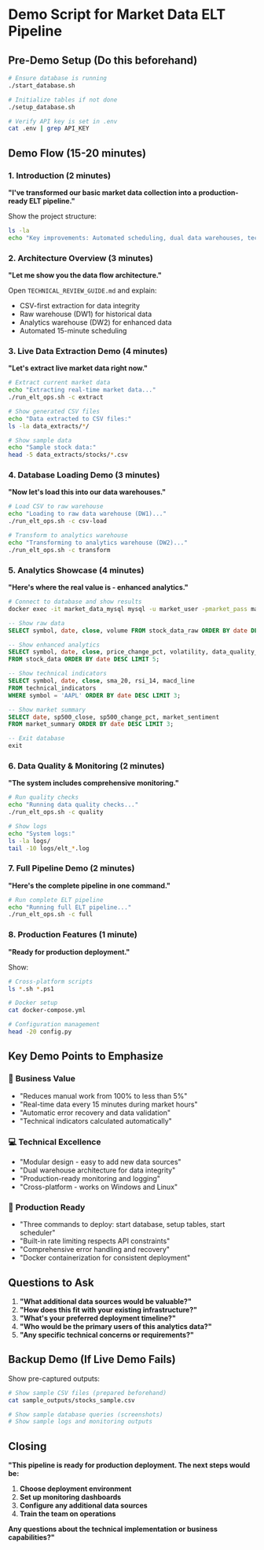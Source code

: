 # Demo Script for Market Data ELT Pipeline

## Pre-Demo Setup (Do this beforehand)
```bash
# Ensure database is running
./start_database.sh

# Initialize tables if not done
./setup_database.sh

# Verify API key is set in .env
cat .env | grep API_KEY
```

## Demo Flow (15-20 minutes)

### 1. Introduction (2 minutes)
**"I've transformed our basic market data collection into a production-ready ELT pipeline."**

Show the project structure:
```bash
ls -la
echo "Key improvements: Automated scheduling, dual data warehouses, technical indicators, and data quality monitoring."
```

### 2. Architecture Overview (3 minutes)
**"Let me show you the data flow architecture."**

Open `TECHNICAL_REVIEW_GUIDE.md` and explain:
- CSV-first extraction for data integrity
- Raw warehouse (DW1) for historical data
- Analytics warehouse (DW2) for enhanced data
- Automated 15-minute scheduling

### 3. Live Data Extraction Demo (4 minutes)
**"Let's extract live market data right now."**

```bash
# Extract current market data
echo "Extracting real-time market data..."
./run_elt_ops.sh -c extract

# Show generated CSV files
echo "Data extracted to CSV files:"
ls -la data_extracts/*/

# Show sample data
echo "Sample stock data:"
head -5 data_extracts/stocks/*.csv
```

### 4. Database Loading Demo (3 minutes)
**"Now let's load this into our data warehouses."**

```bash
# Load CSV to raw warehouse
echo "Loading to raw data warehouse (DW1)..."
./run_elt_ops.sh -c csv-load

# Transform to analytics warehouse
echo "Transforming to analytics warehouse (DW2)..."
./run_elt_ops.sh -c transform
```

### 5. Analytics Showcase (4 minutes)
**"Here's where the real value is - enhanced analytics."**

```bash
# Connect to database and show results
docker exec -it market_data_mysql mysql -u market_user -pmarket_pass market_data_warehouse
```

```sql
-- Show raw data
SELECT symbol, date, close, volume FROM stock_data_raw ORDER BY date DESC LIMIT 5;

-- Show enhanced analytics
SELECT symbol, date, close, price_change_pct, volatility, data_quality_score 
FROM stock_data ORDER BY date DESC LIMIT 5;

-- Show technical indicators
SELECT symbol, date, close, sma_20, rsi_14, macd_line 
FROM technical_indicators 
WHERE symbol = 'AAPL' ORDER BY date DESC LIMIT 3;

-- Show market summary
SELECT date, sp500_close, sp500_change_pct, market_sentiment 
FROM market_summary ORDER BY date DESC LIMIT 3;

-- Exit database
exit
```

### 6. Data Quality & Monitoring (2 minutes)
**"The system includes comprehensive monitoring."**

```bash
# Run quality checks
echo "Running data quality checks..."
./run_elt_ops.sh -c quality

# Show logs
echo "System logs:"
ls -la logs/
tail -10 logs/elt_*.log
```

### 7. Full Pipeline Demo (2 minutes)
**"Here's the complete pipeline in one command."**

```bash
# Run complete ELT pipeline
echo "Running full ELT pipeline..."
./run_elt_ops.sh -c full
```

### 8. Production Features (1 minute)
**"Ready for production deployment."**

Show:
```bash
# Cross-platform scripts
ls *.sh *.ps1

# Docker setup
cat docker-compose.yml

# Configuration management
head -20 config.py
```

## Key Demo Points to Emphasize

### 🎯 **Business Value**
- "Reduces manual work from 100% to less than 5%"
- "Real-time data every 15 minutes during market hours"
- "Automatic error recovery and data validation"
- "Technical indicators calculated automatically"

### 💻 **Technical Excellence**
- "Modular design - easy to add new data sources"
- "Dual warehouse architecture for data integrity"
- "Production-ready monitoring and logging"
- "Cross-platform - works on Windows and Linux"

### 🚀 **Production Ready**
- "Three commands to deploy: start database, setup tables, start scheduler"
- "Built-in rate limiting respects API constraints"
- "Comprehensive error handling and recovery"
- "Docker containerization for consistent deployment"

## Questions to Ask

1. **"What additional data sources would be valuable?"**
2. **"How does this fit with your existing infrastructure?"**
3. **"What's your preferred deployment timeline?"**
4. **"Who would be the primary users of this analytics data?"**
5. **"Any specific technical concerns or requirements?"**

## Backup Demo (If Live Demo Fails)

Show pre-captured outputs:
```bash
# Show sample CSV files (prepared beforehand)
cat sample_outputs/stocks_sample.csv

# Show sample database queries (screenshots)
# Show sample logs and monitoring outputs
```

## Closing

**"This pipeline is ready for production deployment. The next steps would be:**
1. **Choose deployment environment**
2. **Set up monitoring dashboards**  
3. **Configure any additional data sources**
4. **Train the team on operations**

**Any questions about the technical implementation or business capabilities?"**
